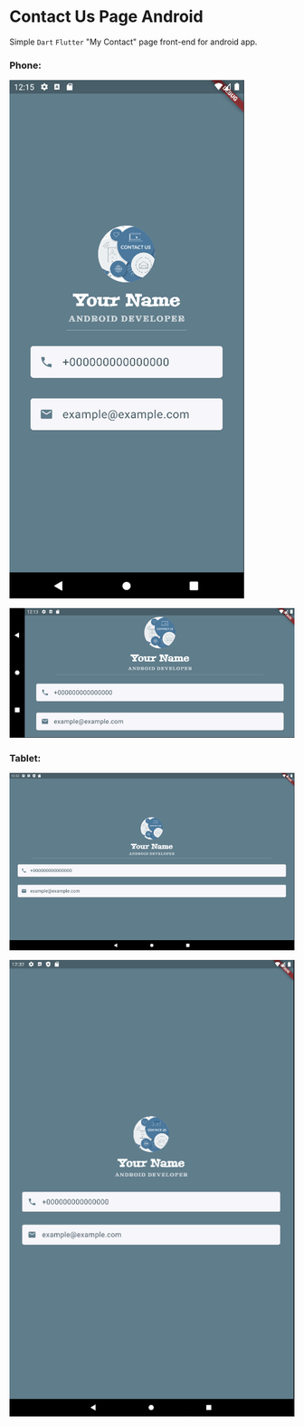 # Contact Us Page Android

Simple `Dart` `Flutter` "My Contact" page front-end  for android app.

### Phone:

![phone_v.png](images%2Fphone_v.png)

![phone_h.png](images%2Fphone_h.png)

### Tablet:

![tablet_h.png](images%2Ftablet_h.png)

![tablet_v.png](images%2Ftablet_v.png)